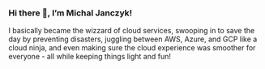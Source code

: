### Hi there 👋, I’m Michal Janczyk!
I basically became the wizzard of cloud services, swooping in to save the day by preventing disasters, juggling between AWS, Azure, and GCP like a cloud ninja, and even making sure the cloud experience was smoother for everyone - all while keeping things light and fun!
